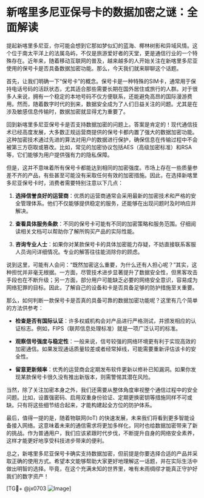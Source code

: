 # 新喀里多尼亚保号卡的数据加密之谜：全面解读

提起新喀里多尼亚，你可能会想到它那如梦似幻的蓝海、椰林树影和异域风情。这个位于南太平洋上的法属岛屿，不仅是旅游爱好者的天堂，更是通信行业的一个特殊存在。近年来，随着移动互联网的普及，越来越多的人开始关注在新喀里多尼亚使用的保号卡是否具备数据加密功能。那么，今天我们就来聊聊这个话题。

首先，让我们明确一下“保号卡”的概念。保号卡是一种特殊的SIM卡，通常用于保持电话号码的活跃状态，尤其适合那些需要长期在国外居住或旅行的人群。对于很多人来说，拥有一个稳定的本地号码不仅方便联系，还能避免高昂的国际漫游费用。然而，随着数字时代的到来，数据安全成为了人们日益关注的问题。尤其是在涉及敏感信息传输时，数据加密就显得尤为重要了。

回到新喀里多尼亚保号卡是否支持数据加密的问题上。答案是肯定的！现代通信技术已经高度发展，大多数正规运营商提供的保号卡都内置了强大的数据加密功能。这种加密技术通过先进的算法对用户的数据进行保护，确保信息在传输过程中不会被第三方窃取或篡改。比如，常见的加密协议包括AES（高级加密标准）和RSA等，它们能够为用户提供强有力的隐私保障。

但是，这并不意味着所有保号卡都能达到相同的加密强度。市场上存在一些质量参差不齐的产品，有些甚至可能没有采取任何有效的加密措施。因此，在选择新喀里多尼亚保号卡时，消费者需要特别注意以下几点：

1. **选择信誉良好的运营商**：优质的运营商通常会采用最新的加密技术和严格的安全管理体系。他们不仅能够提供稳定的服务，还能够在出现问题时及时响应并解决。

2. **查看具体服务条款**：不同的保号卡可能有不同的加密策略和服务范围。仔细阅读相关文档可以帮助你了解所购买产品的实际性能。

3. **咨询专业人士**：如果你对某款保号卡的具体加密能力存疑，不妨直接联系客服人员询问详细情况。专业的解答往往能消除你的顾虑。

说到这里，可能有人会问：“既然加密这么重要，为什么还有人担心呢？”其实，这种担忧并非毫无根据。一方面，尽管技术进步显著提升了数据安全性，但黑客攻击手段也在不断升级；另一方面，部分用户可能缺乏必要的网络安全意识，容易成为网络犯罪的目标。因此，了解自己的设备和卡是否具备足够的防护措施至关重要。

那么，如何判断一款保号卡是否真的具备可靠的数据加密功能呢？这里有几个简单的方法供参考：

- **检查是否有国际认证**：许多权威机构会对产品进行严格测试，并颁发相应的认证标志。例如，FIPS（联邦信息处理标准）就是一项广泛认可的标准。
  
- **观察信号强度与稳定性**：一般来说，信号较强的网络环境更有利于实现高效的加密通信。如果发现通话质量较差或者经常掉线，可能需要重新评估该卡的安全性。

- **留意更新频率**：优秀的运营商会定期发布软件更新以修补已知漏洞。如果你发现某款保号卡很久没有推出新版本，则需警惕其潜在风险。

当然，除了关注加密本身之外，我们还需要从整体角度审视整个通信过程中的安全问题。比如，设置强密码、启用双重身份验证、定期更换密钥等措施同样不可或缺。只有将这些细节结合起来，才能构建起全方位的防护体系。

最后，值得一提的是，随着物联网(IoT) 的快速发展，未来我们将看到更多智能设备接入网络。这意味着未来的通信需求将更加多样化，同时也给数据加密带来了新的挑战。作为普通用户，我们应该紧跟时代步伐，不断提升自身的网络安全素养，这样才能更好地享受科技进步带来的便利。

总之，新喀里多尼亚保号卡确实支持数据加密，但前提是你要选择合适的产品并采取正确的使用方式。希望本文能够帮助大家更好地理解这一话题，并在实际生活中做出明智的选择。毕竟，在这个充满未知的世界里，唯有未雨绸缪才能真正守护好我们的数字资产！

[TG💪+ @jx0703 ![Image](https://github.com/user-attachments/assets/dbca1d08-cadb-493c-b0ec-ad6f7a83f270)]